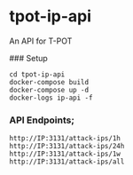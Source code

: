 # tpot-ip-api
An API for T-POT

### Setup

```
cd tpot-ip-api
docker-compose build
docker-compose up -d
docker-logs ip-api -f
```

### API Endpoints;

```
http://IP:3131/attack-ips/1h
http://IP:3131/attack-ips/24h
http://IP:3131/attack-ips/1w
http://IP:3131/attack-ips/all
```
